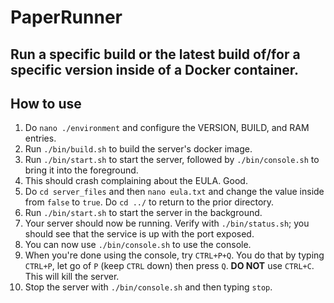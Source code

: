 # PaperRunner
## Run a specific build or the latest build of/for a specific version inside of a Docker container.

## How to use
1. Do `nano ./environment` and configure the VERSION, BUILD, and RAM entries.
2. Run `./bin/build.sh` to build the server's docker image.
3. Run `./bin/start.sh` to start the server, followed by `./bin/console.sh` to bring it into the foreground.
4. This should crash complaining about the EULA. Good.
5. Do `cd server_files` and then `nano eula.txt` and change the value inside from `false` to `true`. Do `cd ../` to return to the prior directory.
6. Run `./bin/start.sh` to start the server in the background.
7. Your server should now be running. Verify with `./bin/status.sh`; you should see that the service is up with the port exposed.
8. You can now use `./bin/console.sh` to use the console.
9. When you're done using the console, try `CTRL+P+Q`. You do that by typing `CTRL+P`, let go of `P` (keep `CTRL` down) then press `Q`. **DO NOT** use `CTRL+C`. This will kill the server.
10. Stop the server with `./bin/console.sh` and then typing `stop`.
